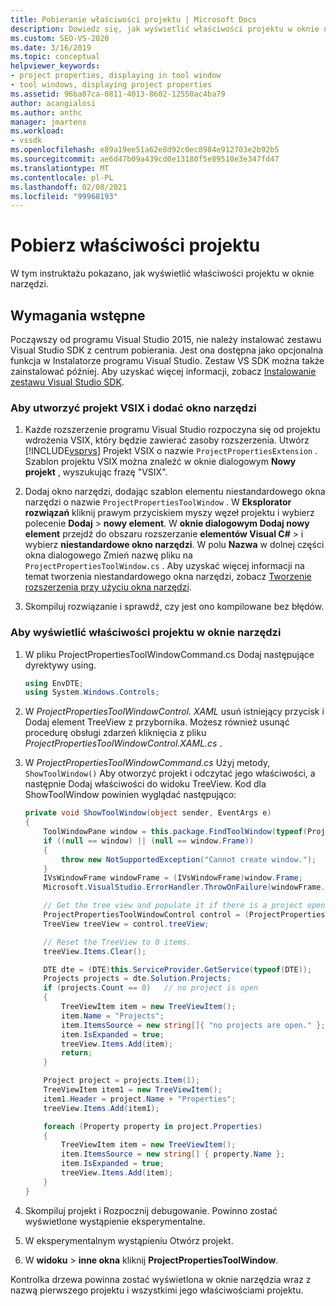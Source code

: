 ```yaml
---
title: Pobieranie właściwości projektu | Microsoft Docs
description: Dowiedz się, jak wyświetlić właściwości projektu w oknie narzędzi. Ten przykład pokazuje formant drzewa w oknie narzędzi.
ms.custom: SEO-VS-2020
ms.date: 3/16/2019
ms.topic: conceptual
helpviewer_keywords:
- project properties, displaying in tool window
- tool windows, displaying project properties
ms.assetid: 96ba07ca-0811-4013-8602-12550ac4ba79
author: acangialosi
ms.author: anthc
manager: jmartens
ms.workload:
- vssdk
ms.openlocfilehash: e89a19ee51a62e8d92c0ec8984e912703e2b92b5
ms.sourcegitcommit: ae6d47b09a439cd0e13180f5e89510e3e347fd47
ms.translationtype: MT
ms.contentlocale: pl-PL
ms.lasthandoff: 02/08/2021
ms.locfileid: "99968193"
---
```

# <a name="get-project-properties"></a>Pobierz właściwości projektu

W tym instruktażu pokazano, jak wyświetlić właściwości projektu w oknie narzędzi.

## <a name="prerequisites"></a>Wymagania wstępne

Począwszy od programu Visual Studio 2015, nie należy instalować zestawu Visual Studio SDK z centrum pobierania. Jest ona dostępna jako opcjonalna funkcja w Instalatorze programu Visual Studio. Zestaw VS SDK można także zainstalować później. Aby uzyskać więcej informacji, zobacz [Instalowanie zestawu Visual Studio SDK](../extensibility/installing-the-visual-studio-sdk.md).

### <a name="to-create-a-vsix-project-and-add-a-tool-window"></a>Aby utworzyć projekt VSIX i dodać okno narzędzi

1. Każde rozszerzenie programu Visual Studio rozpoczyna się od projektu wdrożenia VSIX, który będzie zawierać zasoby rozszerzenia. Utwórz [!INCLUDE[vsprvs](../code-quality/includes/vsprvs_md.md)] Projekt VSIX o nazwie `ProjectPropertiesExtension` . Szablon projektu VSIX można znaleźć w oknie dialogowym **Nowy projekt** , wyszukując frazę "VSIX".

2. Dodaj okno narzędzi, dodając szablon elementu niestandardowego okna narzędzi o nazwie `ProjectPropertiesToolWindow` . W **Eksplorator rozwiązań** kliknij prawym przyciskiem myszy węzeł projektu i wybierz polecenie **Dodaj**  >  **nowy element**. W **oknie dialogowym Dodaj nowy element** przejdź do obszaru rozszerzanie **elementów Visual C#**  >   i wybierz **niestandardowe okno narzędzi**. W polu **Nazwa** w dolnej części okna dialogowego Zmień nazwę pliku na `ProjectPropertiesToolWindow.cs` . Aby uzyskać więcej informacji na temat tworzenia niestandardowego okna narzędzi, zobacz [Tworzenie rozszerzenia przy użyciu okna narzędzi](../extensibility/creating-an-extension-with-a-tool-window.md).

3. Skompiluj rozwiązanie i sprawdź, czy jest ono kompilowane bez błędów.

### <a name="to-display-project-properties-in-a-tool-window"></a>Aby wyświetlić właściwości projektu w oknie narzędzi

1. W pliku ProjectPropertiesToolWindowCommand.cs Dodaj następujące dyrektywy using.

    ```csharp
    using EnvDTE;
    using System.Windows.Controls;

    ```

2. W *ProjectPropertiesToolWindowControl. XAML* usuń istniejący przycisk i Dodaj element TreeView z przybornika. Możesz również usunąć procedurę obsługi zdarzeń kliknięcia z pliku *ProjectPropertiesToolWindowControl.XAML.cs* .

3. W *ProjectPropertiesToolWindowCommand.cs* Użyj metody, `ShowToolWindow()` Aby otworzyć projekt i odczytać jego właściwości, a następnie Dodaj właściwości do widoku TreeView. Kod dla ShowToolWindow powinien wyglądać następująco:

    ```csharp
    private void ShowToolWindow(object sender, EventArgs e)
    {
        ToolWindowPane window = this.package.FindToolWindow(typeof(ProjectPropertiesToolWindow), 0, true);
        if ((null == window) || (null == window.Frame))
        {
            throw new NotSupportedException("Cannot create window.");
        }
        IVsWindowFrame windowFrame = (IVsWindowFrame)window.Frame;
        Microsoft.VisualStudio.ErrorHandler.ThrowOnFailure(windowFrame.Show());

        // Get the tree view and populate it if there is a project open.
        ProjectPropertiesToolWindowControl control = (ProjectPropertiesToolWindowControl)window.Content;
        TreeView treeView = control.treeView;

        // Reset the TreeView to 0 items.
        treeView.Items.Clear();

        DTE dte = (DTE)this.ServiceProvider.GetService(typeof(DTE));
        Projects projects = dte.Solution.Projects;
        if (projects.Count == 0)   // no project is open
        {
            TreeViewItem item = new TreeViewItem();
            item.Name = "Projects";
            item.ItemsSource = new string[]{ "no projects are open." };
            item.IsExpanded = true;
            treeView.Items.Add(item);
            return;
        }

        Project project = projects.Item(1);
        TreeViewItem item1 = new TreeViewItem();
        item1.Header = project.Name + "Properties";
        treeView.Items.Add(item1);

        foreach (Property property in project.Properties)
        {
            TreeViewItem item = new TreeViewItem();
            item.ItemsSource = new string[] { property.Name };
            item.IsExpanded = true;
            treeView.Items.Add(item);
        }
    }
    ```

4. Skompiluj projekt i Rozpocznij debugowanie. Powinno zostać wyświetlone wystąpienie eksperymentalne.

5. W eksperymentalnym wystąpieniu Otwórz projekt.

6. W **widoku**  >  **inne okna** kliknij **ProjectPropertiesToolWindow**.

  Kontrolka drzewa powinna zostać wyświetlona w oknie narzędzia wraz z nazwą pierwszego projektu i wszystkimi jego właściwościami projektu.
